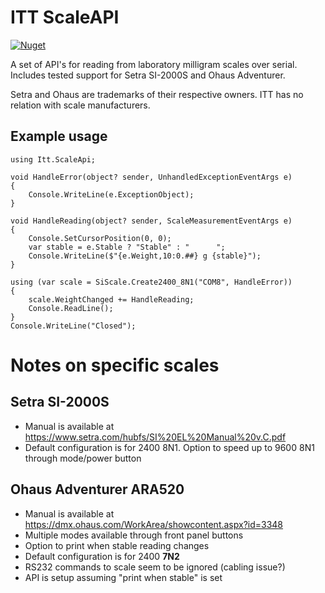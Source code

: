 # ITT ScaleAPI

[![Nuget](https://img.shields.io/nuget/v/Itt.ScaleApi)](https://www.nuget.org/packages/Itt.ScaleApi)

A set of API's for reading from laboratory milligram scales over serial.  Includes 
tested support for Setra SI-2000S and Ohaus Adventurer.

Setra and Ohaus are trademarks of their respective owners.  ITT has no relation 
with scale manufacturers.

## Example usage

    using Itt.ScaleApi;

    void HandleError(object? sender, UnhandledExceptionEventArgs e)
    {
        Console.WriteLine(e.ExceptionObject);
    }

    void HandleReading(object? sender, ScaleMeasurementEventArgs e)
    {
        Console.SetCursorPosition(0, 0);
        var stable = e.Stable ? "Stable" : "      ";
        Console.WriteLine($"{e.Weight,10:0.##} g {stable}");
    }

    using (var scale = SiScale.Create2400_8N1("COM8", HandleError))
    {
        scale.WeightChanged += HandleReading;
        Console.ReadLine();
    }
    Console.WriteLine("Closed");

# Notes on specific scales

## Setra SI-2000S
* Manual is available at https://www.setra.com/hubfs/SI%20EL%20Manual%20v.C.pdf
* Default configuration is for 2400 8N1.  Option to speed up to 9600 8N1 through mode/power button

## Ohaus Adventurer ARA520
* Manual is available at https://dmx.ohaus.com/WorkArea/showcontent.aspx?id=3348
* Multiple modes available through front panel buttons
 * Option to print when stable reading changes
* Default configuration is for 2400 **7N2**
* RS232 commands to scale seem to be ignored (cabling issue?)
* API is setup assuming "print when stable" is set
